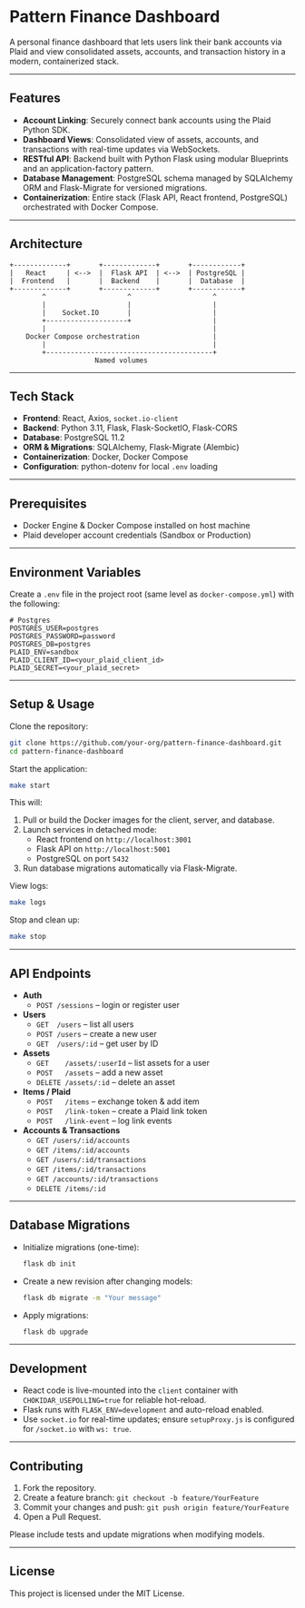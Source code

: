 # Pattern Finance Dashboard

A personal finance dashboard that lets users link their bank accounts via Plaid and view consolidated assets, accounts, and transaction history in a modern, containerized stack.

---

## Features

- **Account Linking**: Securely connect bank accounts using the Plaid Python SDK.
- **Dashboard Views**: Consolidated view of assets, accounts, and transactions with real-time updates via WebSockets.
- **RESTful API**: Backend built with Python Flask using modular Blueprints and an application-factory pattern.
- **Database Management**: PostgreSQL schema managed by SQLAlchemy ORM and Flask-Migrate for versioned migrations.
- **Containerization**: Entire stack (Flask API, React frontend, PostgreSQL) orchestrated with Docker Compose.

---

## Architecture

```
+-------------+       +-------------+       +------------+
|   React     | <-->  |  Flask API  | <-->  | PostgreSQL |
|  Frontend   |       |  Backend    |       |  Database  |
+-------------+       +-------------+       +------------+
        ^                    ^                    ^
        |                    |                    |
        |    Socket.IO       |                    |
        +--------------------+                    |
        |                                         |
    Docker Compose orchestration                  |
        |                                         |
        +-----------------------------------------+
                     Named volumes
```

---

## Tech Stack

- **Frontend**: React, Axios, `socket.io-client`
- **Backend**: Python 3.11, Flask, Flask-SocketIO, Flask-CORS
- **Database**: PostgreSQL 11.2
- **ORM & Migrations**: SQLAlchemy, Flask-Migrate (Alembic)
- **Containerization**: Docker, Docker Compose
- **Configuration**: python-dotenv for local `.env` loading

---

## Prerequisites

- Docker Engine & Docker Compose installed on host machine
- Plaid developer account credentials (Sandbox or Production)

---

## Environment Variables

Create a `.env` file in the project root (same level as `docker-compose.yml`) with the following:

```dotenv
# Postgres
POSTGRES_USER=postgres
POSTGRES_PASSWORD=password
POSTGRES_DB=postgres
PLAID_ENV=sandbox
PLAID_CLIENT_ID=<your_plaid_client_id>
PLAID_SECRET=<your_plaid_secret>
```

---

## Setup & Usage

Clone the repository:

```bash
git clone https://github.com/your-org/pattern-finance-dashboard.git
cd pattern-finance-dashboard
```

Start the application:

```bash
make start
```

This will:

1. Pull or build the Docker images for the client, server, and database.
2. Launch services in detached mode:
   - React frontend on `http://localhost:3001`
   - Flask API on `http://localhost:5001`
   - PostgreSQL on port `5432`
3. Run database migrations automatically via Flask-Migrate.

View logs:

```bash
make logs
```

Stop and clean up:

```bash
make stop
```

---

## API Endpoints

- **Auth**
  - `POST /sessions` – login or register user
- **Users**
  - `GET  /users`        – list all users
  - `POST /users`        – create a new user
  - `GET  /users/:id`    – get user by ID
- **Assets**
  - `GET    /assets/:userId` – list assets for a user
  - `POST   /assets`         – add a new asset
  - `DELETE /assets/:id`     – delete an asset
- **Items / Plaid**
  - `POST   /items`                 – exchange token & add item
  - `POST   /link-token`            – create a Plaid link token
  - `POST   /link-event`            – log link events
- **Accounts & Transactions**
  - `GET /users/:id/accounts`
  - `GET /items/:id/accounts`
  - `GET /users/:id/transactions`
  - `GET /items/:id/transactions`
  - `GET /accounts/:id/transactions`
  - `DELETE /items/:id`

---

## Database Migrations

- Initialize migrations (one-time):
  ```bash
  flask db init
  ```
- Create a new revision after changing models:
  ```bash
  flask db migrate -m "Your message"
  ```
- Apply migrations:
  ```bash
  flask db upgrade
  ```

---

## Development

- React code is live-mounted into the `client` container with `CHOKIDAR_USEPOLLING=true` for reliable hot-reload.
- Flask runs with `FLASK_ENV=development` and auto-reload enabled.
- Use `socket.io` for real-time updates; ensure `setupProxy.js` is configured for `/socket.io` with `ws: true`.

---

## Contributing

1. Fork the repository.
2. Create a feature branch: `git checkout -b feature/YourFeature`
3. Commit your changes and push: `git push origin feature/YourFeature`
4. Open a Pull Request.

Please include tests and update migrations when modifying models.

---

## License

This project is licensed under the MIT License.

